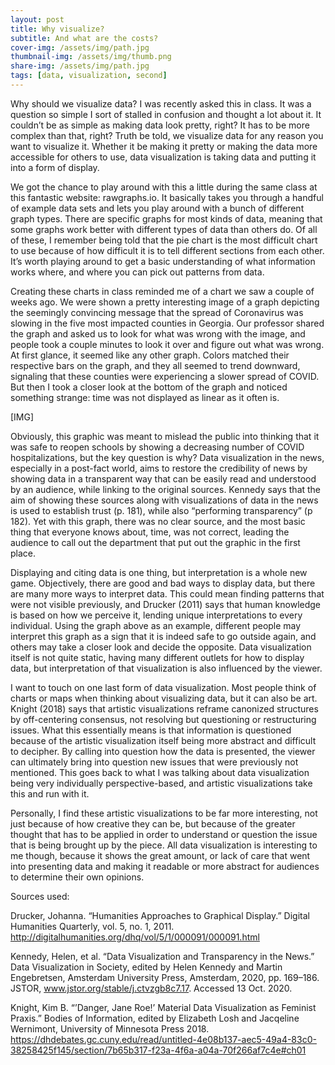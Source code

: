 ```yaml
---
layout: post
title: Why visualize?
subtitle: And what are the costs?
cover-img: /assets/img/path.jpg
thumbnail-img: /assets/img/thumb.png
share-img: /assets/img/path.jpg
tags: [data, visualization, second]
---
```


Why should we visualize data? I was recently asked this in class. It was a question so simple I sort of stalled in confusion and thought a lot about it. It couldn’t be as simple as making data look pretty, right? It has to be more complex than that, right? Truth be told, we visualize data for any reason you want to visualize it. Whether it be making it pretty or making the data more accessible for others to use, data visualization is taking data and putting it into a form of display. 

We got the chance to play around with this a little during the same class at this fantastic website: rawgraphs.io. It basically takes you through a handful of example data sets and lets you play around with a bunch of different graph types. There are specific graphs for most kinds of data, meaning that some graphs work better with different types of data than others do. Of all of these, I remember being told that the pie chart is the most difficult chart to use because of how difficult it is to tell different sections from each other. It’s worth playing around to get a basic understanding of what information works where, and where you can pick out patterns from data. 

Creating these charts in class reminded me of a chart we saw a couple of weeks ago. We were shown a pretty interesting image of a graph depicting the seemingly convincing message that the spread of Coronavirus was slowing in the five most impacted counties in Georgia. Our professor shared the graph and asked us to look for what was wrong with the image, and people took a couple minutes to look it over and figure out what was wrong. At first glance, it seemed like any other graph. Colors matched their respective bars on the graph, and they all seemed to trend downward, signaling that these counties were experiencing a slower spread of COVID. But then I took a closer look at the bottom of the graph and noticed something strange: time was not displayed as linear as it often is.

[IMG]

Obviously, this graphic was meant to mislead the public into thinking that it was safe to reopen schools by showing a decreasing number of COVID hospitalizations, but the key question is why? Data visualization in the news, especially in a post-fact world, aims to restore the credibility of news by showing data in a transparent way that can be easily read and understood by an audience, while linking to the original sources. Kennedy says that the aim of showing these sources along with visualizations of data in the news is used to establish trust (p. 181), while also “performing transparency” (p 182). Yet with this graph, there was no clear source, and the most basic thing that everyone knows about, time, was not correct, leading the audience to call out the department that put out the graphic in the first place. 

Displaying and citing data is one thing, but interpretation is a whole new game. Objectively, there are good and bad ways to display data, but there are many more ways to interpret data. This could mean finding patterns that were not visible previously, and Drucker (2011) says that human knowledge is based on how we perceive it, lending unique interpretations to every individual. Using the graph above as an example, different people may interpret this graph as a sign that it is indeed safe to go outside again, and others may take a closer look and decide the opposite. Data visualization itself is not quite static, having many different outlets for how to display data, but interpretation of that visualization is also influenced by the viewer. 

I want to touch on one last form of data visualization. Most people think of charts or maps when thinking about visualizing data, but it can also be art. Knight (2018) says that artistic visualizations reframe canonized structures by off-centering consensus, not resolving but questioning or restructuring issues. What this essentially means is that information is questioned because of the artistic visualization itself being more abstract and difficult to decipher. By calling into question how the data is presented, the viewer can ultimately bring into question new issues that were previously not mentioned. This goes back to what I was talking about data visualization being very individually perspective-based, and artistic visualizations take this and run with it. 

Personally, I find these artistic visualizations to be far more interesting, not just because of how creative they can be, but because of the greater thought that has to be applied in order to understand or question the issue that is being brought up by the piece. All data visualization is interesting to me though, because it shows the great amount, or lack of care that went into presenting data and making it readable or more abstract for audiences to determine their own opinions. 

Sources used: 

Drucker, Johanna. “Humanities Approaches to Graphical Display.” Digital Humanities Quarterly, vol. 5, no. 1, 2011. http://digitalhumanities.org/dhq/vol/5/1/000091/000091.html

Kennedy, Helen, et al. “Data Visualization and Transparency in the News.” Data Visualization in Society, edited by Helen Kennedy and Martin Engebretsen, Amsterdam University Press, Amsterdam, 2020, pp. 169–186. JSTOR, www.jstor.org/stable/j.ctvzgb8c7.17. Accessed 13 Oct. 2020.

Knight, Kim B. “’Danger, Jane Roe!’ Material Data Visualization as Feminist Praxis.” Bodies of Information, edited by Elizabeth Losh and Jacqeline Wernimont, University of Minnesota Press 2018. https://dhdebates.gc.cuny.edu/read/untitled-4e08b137-aec5-49a4-83c0-38258425f145/section/7b65b317-f23a-4f6a-a04a-70f266af7c4e#ch01

